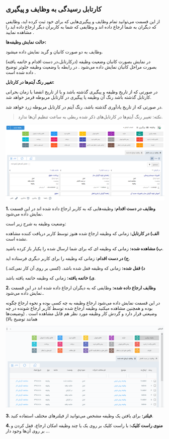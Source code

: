 ##  کارتابل رسیدگی به وظایف و پیگیری 
 
 

از این قسمت می‌توانید تمام وظایف و پیگیری‌هایی که برای خود ثبت کرده اید، وظایفی که دیگران به شما ارجاع داده اند و وظایفی که شما به کاربران دیگر ارجاع داده اید را مشاهده نمایید .

**حالت نمایش وظیفه‌ها:**

وظایف به دو صورت کانبان و گرید نمایش داده میشود.

در نمایش بصورت کانبان وضعیت وظیفه (درکارتابل،در دست اقدام و خاتمه یافته)  بصورت مراحل کانبان نمایش داده می‌شود .  در رابطه با وضعیت وظیفه جلوتر توضیح داده شده است .


**تغییر رنگ آیتم‌ها در کارتابل:**

در صورتی که از تاریخ وظیفه و پیگیری گذشته باشد و یا از تاریخ انقضا یا زمان بحرانی کارتابل گذشته باشد رنگ آن وظیفه یا پیگیری در کارتابل مربوطه قرمز خواهد شد.

در صورتی که از تاریخ یادآوری گذشته باشد، رنگ آیتم در کارتابل مربوطه زرد خواهد شد.


> نکته: تغییر رنگ آیتم‌ها در کارتابل‌های ذکر شده ربطی به ساعت تنظیم آن‌ها ندارد.



![](1.png)

**1. وظایف در دست اقدام:** وظیفه‌هایی که به کاربر ارجاع داده شده اند در این قسمت نمایش داده می‌شود.

وضعیت وظیفه به شرح زیر است:

**الف) در کارتابل:** زمانی که وظیفه ارجاع شده هنوز توسط کاربر دریافت کننده مشاهده نشده است. 

**ب) مشاهده شده:** زمانی که وظیفه ای که برای شما ارسال شده را یکبار باز کرده باشید.

**ج) در دست اقدام:** زمانی که وظیفه را برای کاربر دیگری فرستاده اید.

**د) قفل شده:** زمانی که وظیفه قفل شده باشد. (کسی بر روی آن کار نمی‌کند.)

**ی) خاتمه یافته:** زمانی که وظیفه خاتمه یافته باشد.

**2. وظایف ارجاع داده شده:** وظایفی که به دیگران ارجاع داده شده اند در این قسمت نمایش داده می‌شود..  

در این قسمت نمایش داده می‌شود ارجاع وظیفه به چه کسی بوده و نحوه ارجاع چگونه بوده  و همچنین مشاهده میکنید وظیفه ارجاع شده توسط کاربر ارجاع شونده در چه وضیعتی قرار دارد و گردش کار وظیفه مورد نظر هم قابل مشاهده است . (وضیعت‌ها همانند توضیح بالا)

![](2.png)

**3. فیلتر:** برای یافتن یک وظیفه مشخص می‌توانید از فیلترهای مختلف استفاده کنید.

**4. منوی راست کلیک:** با راست کلیک بر روی یک یا چند وظیفه امکان ارجاع، قفل کردن و ... بر روی آن‌ها وجود دار

